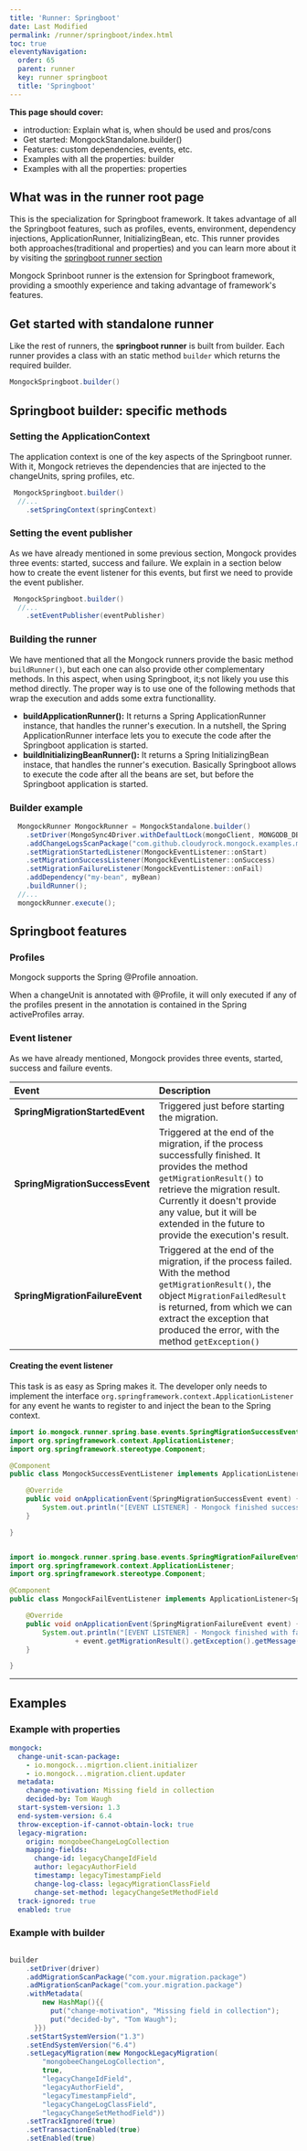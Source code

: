 ```yaml
---
title: 'Runner: Springboot' 
date: Last Modified 
permalink: /runner/springboot/index.html
toc: true
eleventyNavigation:
  order: 65 
  parent: runner
  key: runner springboot
  title: 'Springboot'
---
```



<div class="tip">
<b>This page should cover: </b>
<ul>
  <li>introduction: Explain what is, when should be used and pros/cons</li>
  <li>Get started: MongockStandalone.builder()</li>
  <li>Features: custom dependencies, events, etc.</li>
  <li>Examples with all the properties: builder</li>
  <li>Examples with all the properties: properties</li>
</ul>
</div>


## What was in the runner root page
This is the specialization for Springboot framework. It takes advantage of all the Springboot features, such as profiles, events, environment, dependency injections, ApplicationRunner, InitializingBean, etc. This runner provides both approaches(traditional and properties) and you can learn more about it by visiting the [springboot runner section](/runner/springboot/)




Mongock Sprinboot runner is the extension for Springboot framework, providing a smoothly experience and taking advantage of framework's features. 



## Get started with standalone runner

Like the rest of runners, the **springboot runner** is built from builder. Each runner provides a class with an static method `builder` which returns the required builder.

```java
MongockSpringboot.builder()
```

## Springboot builder: specific methods
### Setting the ApplicationContext
The application context is one of the key aspects of the Springboot runner. With it, Mongock retrieves the dependencies that are injected to the changeUnits, spring profiles, etc. 
```java 
 MongockSpringboot.builder()
  //...
    .setSpringContext(springContext)
``` 
### Setting the event publisher
As we have already mentioned in some previous section, Mongock provides three events: started, success and failure. We explain in a section below how to create the event listener for this events, but first we need to provide the event publisher.
```java 
 MongockSpringboot.builder()
  //...
    .setEventPublisher(eventPublisher)
``` 

### Building the runner

We have mentioned that all the Mongock runners provide the basic method `buildRunner()`, but each one can also provide other complementary methods. In this aspect, when using Springboot, it;s not likely you use this method directly. The proper way is to use one of the following methods that wrap the execution and adds some extra functionallity.

- **buildApplicationRunner():** It returns a Spring ApplicationRunner instance, that handles the runner's execution. In a nutshell, the Spring ApplicationRunner interface lets you to execute the code after the Springboot application is started. 
- **buildInitializingBeanRunner():** It returns a Spring InitializingBean instace, that handles the runner's execution. Basically Springboot allows to execute the code after all the beans are set, but before the Springboot application is started.


### Builder example
```java
  MongockRunner MongockRunner = MongockStandalone.builder()
    .setDriver(MongoSync4Driver.withDefaultLock(mongoClient, MONGODB_DB_NAME))
    .addChangeLogsScanPackage("com.github.cloudyrock.mongock.examples.migration")
    .setMigrationStartedListener(MongockEventListener::onStart)
    .setMigrationSuccessListener(MongockEventListener::onSuccess)
    .setMigrationFailureListener(MongockEventListener::onFail)
    .addDependency("my-bean", myBean)
    .buildRunner();
  //...
  mongockRunner.execute();
```

## Springboot features

### Profiles

Mongock supports the Spring @Profile annoation. 

When a changeUnit is annotated with @Profile, it will only executed if any of the profiles present in the annotation is contained in the Spring activeProfiles array.


### Event listener

As we have already mentioned, Mongock provides three events, started, success and failure events.



| Event                           | Description                                  | 
| :------------------------------ |:---------------------------------------------|
| **SpringMigrationStartedEvent** | Triggered just before starting the migration.|
| **SpringMigrationSuccessEvent** | Triggered at the end of the migration, if the process successfully finished. It provides the method `getMigrationResult()` to retrieve the migration result. Currently it doesn't provide any value, but it will be extended in the future to provide the execution's result.|
| **SpringMigrationFailureEvent** | Triggered at the end of the migration, if the process failed. With the method `getMigrationResult()`, the object `MigrationFailedResult` is returned, from which we can extract the exception that produced the error, with the method `getException()` |


#### Creating the event listener
This task is as easy as Spring makes it. The developer only needs to implement the interface `org.springframework.context.ApplicationListener` for any event he wants to register to and inject the bean to the Spring context.

```java
import io.mongock.runner.spring.base.events.SpringMigrationSuccessEvent;
import org.springframework.context.ApplicationListener;
import org.springframework.stereotype.Component;

@Component
public class MongockSuccessEventListener implements ApplicationListener<SpringMigrationSuccessEvent> {

    @Override
    public void onApplicationEvent(SpringMigrationSuccessEvent event) {
        System.out.println("[EVENT LISTENER] - Mongock finished successfully");
    }

}
```

```java 

import io.mongock.runner.spring.base.events.SpringMigrationFailureEvent;
import org.springframework.context.ApplicationListener;
import org.springframework.stereotype.Component;

@Component
public class MongockFailEventListener implements ApplicationListener<SpringMigrationFailureEvent> {

    @Override
    public void onApplicationEvent(SpringMigrationFailureEvent event) {
        System.out.println("[EVENT LISTENER] - Mongock finished with failures: " 
                + event.getMigrationResult().getException().getMessage());
    }

}

```









------------------------------------------------

## Examples

### Example with properties
```yaml
mongock:
  change-unit-scan-package:
    - io.mongock...migrtion.client.initializer
    - io.mongock...migration.client.updater
  metadata:
    change-motivation: Missing field in collection
    decided-by: Tom Waugh
  start-system-version: 1.3
  end-system-version: 6.4
  throw-exception-if-cannot-obtain-lock: true
  legacy-migration:
    origin: mongobeeChangeLogCollection
    mapping-fields:
      change-id: legacyChangeIdField
      author: legacyAuthorField
      timestamp: legacyTimestampField
      change-log-class: legacyMigrationClassField
      change-set-method: legacyChangeSetMethodField
  track-ignored: true
  enabled: true
```

### Example with builder
```java 

builder
    .setDriver(driver)
    .addMigrationScanPackage("com.your.migration.package")
    .adMigrationScanPackage("com.your.migration.package")
    .withMetadata(
        new HashMap(){{
          put("change-motivation", "Missing field in collection");
          put("decided-by", "Tom Waugh");
      }})
    .setStartSystemVersion("1.3")
    .setEndSystemVersion("6.4")
    .setLegacyMigration(new MongockLegacyMigration(
        "mongobeeChangeLogCollection", 
        true, 
        "legacyChangeIdField", 
        "legacyAuthorField", 
        "legacyTimestampField", 
        "legacyChangeLogClassField", 
        "legacyChangeSetMethodField"))
    .setTrackIgnored(true)
    .setTransactionEnabled(true)
    .setEnabled(true)

```